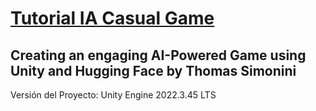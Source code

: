 # [Tutorial IA Casual Game](https://thomassimonini.substack.com/p/creating-an-engaging-ai-powered-game)

## Creating an engaging AI-Powered Game using Unity and Hugging Face by Thomas Simonini

Versión del Proyecto: Unity Engine 2022.3.45 LTS


